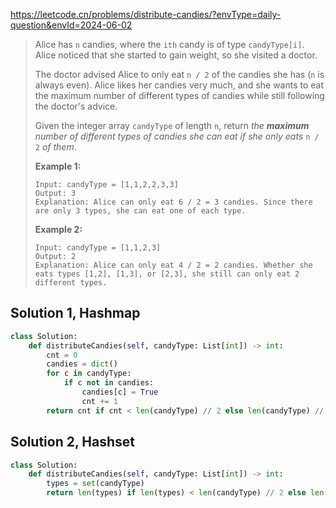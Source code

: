 



https://leetcode.cn/problems/distribute-candies/?envType=daily-question&envId=2024-06-02

> Alice has `n` candies, where the `ith` candy is of type `candyType[i]`. Alice noticed that she started to gain weight, so she visited a doctor.
>
> The doctor advised Alice to only eat `n / 2` of the candies she has (`n` is always even). Alice likes her candies very much, and she wants to eat the maximum number of different types of candies while still following the doctor's advice.
>
> Given the integer array `candyType` of length `n`, return *the **maximum** number of different types of candies she can eat if she only eats* `n / 2` *of them*.
>
> **Example 1:**
>
> ```
> Input: candyType = [1,1,2,2,3,3]
> Output: 3
> Explanation: Alice can only eat 6 / 2 = 3 candies. Since there are only 3 types, she can eat one of each type.
> ```
>
> **Example 2:**
>
> ```
> Input: candyType = [1,1,2,3]
> Output: 2
> Explanation: Alice can only eat 4 / 2 = 2 candies. Whether she eats types [1,2], [1,3], or [2,3], she still can only eat 2 different types.
> ```



## Solution 1, Hashmap

```python
class Solution:
    def distributeCandies(self, candyType: List[int]) -> int:
        cnt = 0
        candies = dict()
        for c in candyType:
            if c not in candies:
                candies[c] = True
                cnt += 1
        return cnt if cnt < len(candyType) // 2 else len(candyType) // 2
```



## Solution 2, Hashset

```python
class Solution:
    def distributeCandies(self, candyType: List[int]) -> int:
        types = set(candyType)
        return len(types) if len(types) < len(candyType) // 2 else len(candyType) // 2
```
